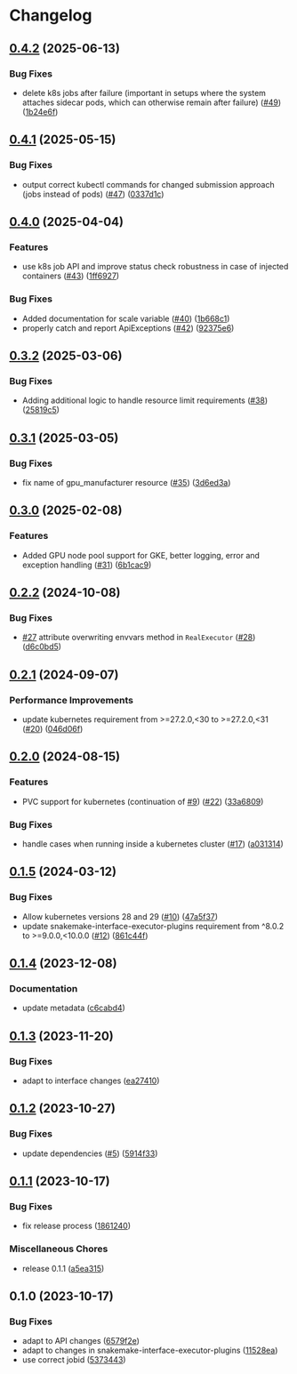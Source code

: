 # Changelog

## [0.4.2](https://github.com/snakemake/snakemake-executor-plugin-kubernetes/compare/v0.4.1...v0.4.2) (2025-06-13)


### Bug Fixes

* delete k8s jobs after failure (important in setups where the system attaches sidecar pods, which can otherwise remain after failure) ([#49](https://github.com/snakemake/snakemake-executor-plugin-kubernetes/issues/49)) ([1b24e6f](https://github.com/snakemake/snakemake-executor-plugin-kubernetes/commit/1b24e6f79c4fba20f34831dc9faaa333667995f6))

## [0.4.1](https://github.com/snakemake/snakemake-executor-plugin-kubernetes/compare/v0.4.0...v0.4.1) (2025-05-15)


### Bug Fixes

* output correct kubectl commands for changed submission approach (jobs instead of pods) ([#47](https://github.com/snakemake/snakemake-executor-plugin-kubernetes/issues/47)) ([0337d1c](https://github.com/snakemake/snakemake-executor-plugin-kubernetes/commit/0337d1c55ab2566ccd7cb35672c16ecce3e90483))

## [0.4.0](https://github.com/snakemake/snakemake-executor-plugin-kubernetes/compare/v0.3.2...v0.4.0) (2025-04-04)


### Features

* use k8s job API and improve status check robustness in case of injected containers ([#43](https://github.com/snakemake/snakemake-executor-plugin-kubernetes/issues/43)) ([1ff6927](https://github.com/snakemake/snakemake-executor-plugin-kubernetes/commit/1ff6927d40794926e9a86b88ea41341f82079c95))


### Bug Fixes

* Added documentation for scale variable ([#40](https://github.com/snakemake/snakemake-executor-plugin-kubernetes/issues/40)) ([1b668c1](https://github.com/snakemake/snakemake-executor-plugin-kubernetes/commit/1b668c180f3b13c4d9bd7b8121834df8fd778cee))
* properly catch and report ApiExceptions ([#42](https://github.com/snakemake/snakemake-executor-plugin-kubernetes/issues/42)) ([92375e6](https://github.com/snakemake/snakemake-executor-plugin-kubernetes/commit/92375e64470887ace6fadccdcd4befba9deadf01))

## [0.3.2](https://github.com/snakemake/snakemake-executor-plugin-kubernetes/compare/v0.3.1...v0.3.2) (2025-03-06)


### Bug Fixes

* Adding additional logic to handle resource limit requirements ([#38](https://github.com/snakemake/snakemake-executor-plugin-kubernetes/issues/38)) ([25819c5](https://github.com/snakemake/snakemake-executor-plugin-kubernetes/commit/25819c5ecd611960a60b3559b99aad4cb1fd3421))

## [0.3.1](https://github.com/snakemake/snakemake-executor-plugin-kubernetes/compare/v0.3.0...v0.3.1) (2025-03-05)


### Bug Fixes

* fix name of gpu_manufacturer resource ([#35](https://github.com/snakemake/snakemake-executor-plugin-kubernetes/issues/35)) ([3d6ed3a](https://github.com/snakemake/snakemake-executor-plugin-kubernetes/commit/3d6ed3a887035d4d49053bc7d9ffeea7315d7f94))

## [0.3.0](https://github.com/snakemake/snakemake-executor-plugin-kubernetes/compare/v0.2.2...v0.3.0) (2025-02-08)


### Features

* Added GPU node pool support for GKE, better logging, error and exception handling  ([#31](https://github.com/snakemake/snakemake-executor-plugin-kubernetes/issues/31)) ([6b1cac9](https://github.com/snakemake/snakemake-executor-plugin-kubernetes/commit/6b1cac9f72302573f30d1c59f8714f2a7e10cb8d))

## [0.2.2](https://github.com/snakemake/snakemake-executor-plugin-kubernetes/compare/v0.2.1...v0.2.2) (2024-10-08)


### Bug Fixes

* [#27](https://github.com/snakemake/snakemake-executor-plugin-kubernetes/issues/27) attribute overwriting envvars method in `RealExecutor` ([#28](https://github.com/snakemake/snakemake-executor-plugin-kubernetes/issues/28)) ([d6c0bd5](https://github.com/snakemake/snakemake-executor-plugin-kubernetes/commit/d6c0bd5afd4f64ce7ced4ea2217b216a71f7ae94))

## [0.2.1](https://github.com/snakemake/snakemake-executor-plugin-kubernetes/compare/v0.2.0...v0.2.1) (2024-09-07)


### Performance Improvements

* update kubernetes requirement from &gt;=27.2.0,&lt;30 to >=27.2.0,<31 ([#20](https://github.com/snakemake/snakemake-executor-plugin-kubernetes/issues/20)) ([046d06f](https://github.com/snakemake/snakemake-executor-plugin-kubernetes/commit/046d06f03a16e88e95e1a62f1632f4baca13bcc5))

## [0.2.0](https://github.com/snakemake/snakemake-executor-plugin-kubernetes/compare/v0.1.5...v0.2.0) (2024-08-15)


### Features

* PVC support for kubernetes (continuation of [#9](https://github.com/snakemake/snakemake-executor-plugin-kubernetes/issues/9)) ([#22](https://github.com/snakemake/snakemake-executor-plugin-kubernetes/issues/22)) ([33a6809](https://github.com/snakemake/snakemake-executor-plugin-kubernetes/commit/33a680905866e197d2a8bcc5d1600827a4f77740))


### Bug Fixes

* handle cases when running inside a kubernetes cluster ([#17](https://github.com/snakemake/snakemake-executor-plugin-kubernetes/issues/17)) ([a031314](https://github.com/snakemake/snakemake-executor-plugin-kubernetes/commit/a0313140a24f72fc1c3a89e4eeea161f14dec1a2))

## [0.1.5](https://github.com/snakemake/snakemake-executor-plugin-kubernetes/compare/v0.1.4...v0.1.5) (2024-03-12)


### Bug Fixes

* Allow kubernetes versions 28 and 29 ([#10](https://github.com/snakemake/snakemake-executor-plugin-kubernetes/issues/10)) ([47a5f37](https://github.com/snakemake/snakemake-executor-plugin-kubernetes/commit/47a5f375de532aa2b83712cedd311a8c978e3798))
* update snakemake-interface-executor-plugins requirement from ^8.0.2 to &gt;=9.0.0,&lt;10.0.0 ([#12](https://github.com/snakemake/snakemake-executor-plugin-kubernetes/issues/12)) ([861c44f](https://github.com/snakemake/snakemake-executor-plugin-kubernetes/commit/861c44f3c0a9e2eb1861beb4b0dcea1f02180ccc))

## [0.1.4](https://github.com/snakemake/snakemake-executor-plugin-kubernetes/compare/v0.1.3...v0.1.4) (2023-12-08)


### Documentation

* update metadata ([c6cabd4](https://github.com/snakemake/snakemake-executor-plugin-kubernetes/commit/c6cabd4e70bcb029f809c38434e9d74eea6b87ac))

## [0.1.3](https://github.com/snakemake/snakemake-executor-plugin-kubernetes/compare/v0.1.2...v0.1.3) (2023-11-20)


### Bug Fixes

* adapt to interface changes ([ea27410](https://github.com/snakemake/snakemake-executor-plugin-kubernetes/commit/ea27410827edac3bc599d2ed191fcb360a473ec6))

## [0.1.2](https://github.com/snakemake/snakemake-executor-plugin-kubernetes/compare/v0.1.1...v0.1.2) (2023-10-27)


### Bug Fixes

* update dependencies ([#5](https://github.com/snakemake/snakemake-executor-plugin-kubernetes/issues/5)) ([5914f33](https://github.com/snakemake/snakemake-executor-plugin-kubernetes/commit/5914f33c24907836f18aa44441425cf4f42db7b4))

## [0.1.1](https://github.com/snakemake/snakemake-executor-plugin-kubernetes/compare/v0.1.0...v0.1.1) (2023-10-17)


### Bug Fixes

* fix release process ([1861240](https://github.com/snakemake/snakemake-executor-plugin-kubernetes/commit/1861240110afb8fcb1b00668a94947dce4ab7a47))


### Miscellaneous Chores

* release 0.1.1 ([a5ea315](https://github.com/snakemake/snakemake-executor-plugin-kubernetes/commit/a5ea3154351fbfae993280165ec65f8d7c4b1d89))

## 0.1.0 (2023-10-17)


### Bug Fixes

* adapt to API changes ([6579f2e](https://github.com/snakemake/snakemake-executor-plugin-kubernetes/commit/6579f2e143d638b16bdf2836896ca0f00f8c0016))
* adapt to changes in snakemake-interface-executor-plugins ([11528ea](https://github.com/snakemake/snakemake-executor-plugin-kubernetes/commit/11528eaf975cc638cadd6405e7e8896a3a7c6fae))
* use correct jobid ([5373443](https://github.com/snakemake/snakemake-executor-plugin-kubernetes/commit/53734439cb7fdd2b65530e9c770fe6f17b7478bd))
